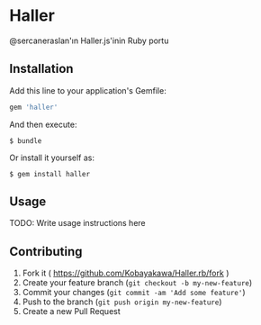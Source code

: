 # Haller

@sercaneraslan'ın Haller.js'inin Ruby portu

## Installation

Add this line to your application's Gemfile:

```ruby
gem 'haller'
```

And then execute:

    $ bundle

Or install it yourself as:

    $ gem install haller

## Usage

TODO: Write usage instructions here

## Contributing

1. Fork it ( https://github.com/Kobayakawa/Haller.rb/fork )
2. Create your feature branch (`git checkout -b my-new-feature`)
3. Commit your changes (`git commit -am 'Add some feature'`)
4. Push to the branch (`git push origin my-new-feature`)
5. Create a new Pull Request
